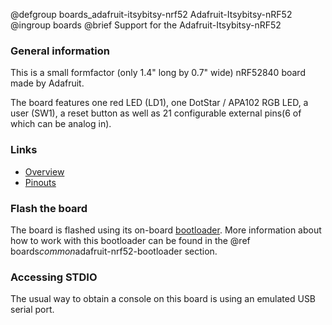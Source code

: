 @defgroup    boards_adafruit-itsybitsy-nrf52 Adafruit-Itsybitsy-nRF52
@ingroup     boards
@brief       Support for the Adafruit-Itsybitsy-nRF52

### General information

This is a small formfactor (only 1.4\" long by 0.7\" wide) nRF52840 board made by Adafruit.

The board features one red LED (LD1), one DotStar / APA102 RGB LED, a user (SW1), a
reset button as well as 21 configurable external pins(6 of which can be analog in).

### Links

- [Overview](https://learn.adafruit.com/adafruit-itsybitsy-nrf52840-express?view=all)
- [Pinouts](https://learn.adafruit.com/adafruit-itsybitsy-nrf52840-express/pinouts)

### Flash the board

The board is flashed using its on-board
[bootloader](https://github.com/adafruit/Adafruit*nRF52*Bootloader).
More information about how to work with this bootloader can be found in the
@ref boards*common*adafruit-nrf52-bootloader section.

### Accessing STDIO

The usual way to obtain a console on this board is using an emulated USB serial port.
